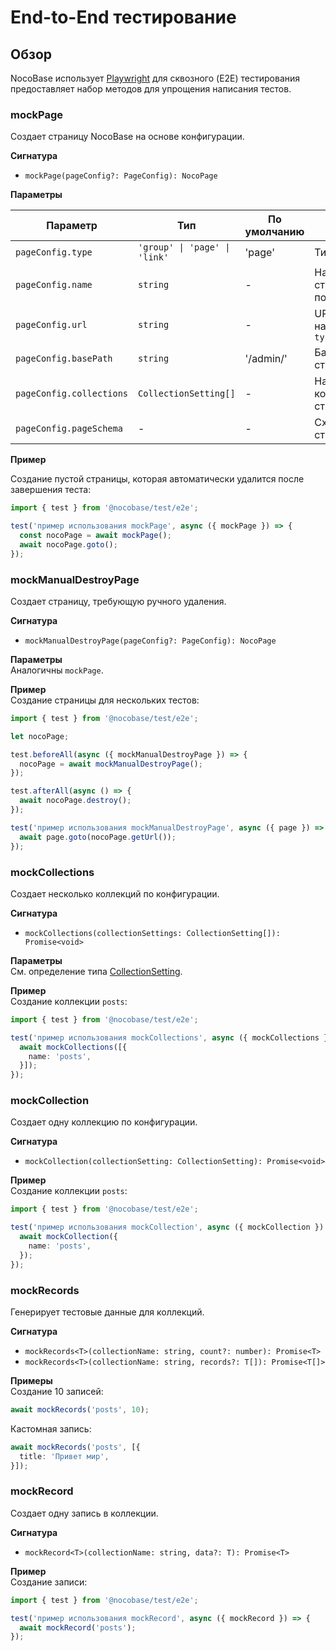 # End-to-End тестирование

## Обзор

NocoBase использует [Playwright](https://playwright.dev/) для сквозного (E2E) тестирования предоставляет набор методов для упрощения написания тестов.

### mockPage

Создает страницу NocoBase на основе конфигурации.

**Сигнатура**

- `mockPage(pageConfig?: PageConfig): NocoPage`

**Параметры**

| Параметр                | Тип                          | По умолчанию | Описание                              |
|-------------------------|------------------------------|--------------|---------------------------------------|
| `pageConfig.type`       | `'group' \| 'page' \| 'link'` | 'page'       | Тип страницы                          |
| `pageConfig.name`       | `string`                     | -            | Название страницы для пользователей   |
| `pageConfig.url`        | `string`                     | -            | URL для навигации при `type='link'`   |
| `pageConfig.basePath`   | `string`                     | '/admin/'    | Базовый путь страницы                 |
| `pageConfig.collections`| `CollectionSetting[]`        | -            | Настройки коллекций на странице       |
| `pageConfig.pageSchema` | -                            | -            | Схема всей страницы                   |

**Пример**

Создание пустой страницы, которая автоматически удалится после завершения теста:

```ts
import { test } from '@nocobase/test/e2e';

test('пример использования mockPage', async ({ mockPage }) => {
  const nocoPage = await mockPage();
  await nocoPage.goto();
});
```

### mockManualDestroyPage

Создает страницу, требующую ручного удаления.

**Сигнатура**

- `mockManualDestroyPage(pageConfig?: PageConfig): NocoPage`

**Параметры**  
Аналогичны `mockPage`.

**Пример**  
Создание страницы для нескольких тестов:

```ts
import { test } from '@nocobase/test/e2e';

let nocoPage;

test.beforeAll(async ({ mockManualDestroyPage }) => {
  nocoPage = await mockManualDestroyPage();
});

test.afterAll(async () => {
  await nocoPage.destroy();
});

test('пример использования mockManualDestroyPage', async ({ page }) => {
  await page.goto(nocoPage.getUrl());
});
```

### mockCollections

Создает несколько коллекций по конфигурации.

**Сигнатура**

- `mockCollections(collectionSettings: CollectionSetting[]): Promise<void>`

**Параметры**  
См. определение типа [CollectionSetting](https://github.com/nocobase/nocobase/blob/323b527aeb46aee2bc23387fddc54f39a9504739/packages/core/test/src/e2e/e2eUtils.ts#L11-L90).

**Пример**  
Создание коллекции `posts`:

```ts
import { test } from '@nocobase/test/e2e';

test('пример использования mockCollections', async ({ mockCollections }) => {
  await mockCollections([{
    name: 'posts',
  }]);
});
```

### mockCollection

Создает одну коллекцию по конфигурации.

**Сигнатура**

- `mockCollection(collectionSetting: CollectionSetting): Promise<void>`

**Пример**  
Создание коллекции `posts`:

```ts
import { test } from '@nocobase/test/e2e';

test('пример использования mockCollection', async ({ mockCollection }) => {
  await mockCollection({
    name: 'posts',
  });
});
```

### mockRecords

Генерирует тестовые данные для коллекций.

**Сигнатура**

- `mockRecords<T>(collectionName: string, count?: number): Promise<T>`
- `mockRecords<T>(collectionName: string, records?: T[]): Promise<T[]>`

**Примеры**  
Создание 10 записей:

```ts
await mockRecords('posts', 10);
```

Кастомная запись:

```ts
await mockRecords('posts', [{
  title: 'Привет мир',
}]);
```

### mockRecord

Создает одну запись в коллекции.

**Сигнатура**

- `mockRecord<T>(collectionName: string, data?: T): Promise<T>`

**Пример**  
Создание записи:

```ts
import { test } from '@nocobase/test/e2e';

test('пример использования mockRecord', async ({ mockRecord }) => {
  await mockRecord('posts');
});
```

